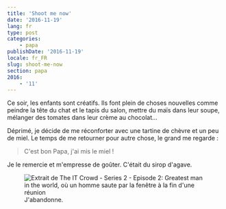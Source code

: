 ```yaml
---
title: 'Shoot me now'
date: '2016-11-19'
lang: fr
type: post
categories:
    - papa
publishDate: '2016-11-19'
locale: fr_FR
slug: shoot-me-now
section: papa
2016:
    - '11'
---
```


Ce soir, les enfants sont créatifs. Ils font plein de choses nouvelles comme peindre la tête du chat et le tapis du salon, mettre du maïs dans leur soupe, mélanger des tomates dans leur crème au chocolat…

<!--more-->

Déprimé, je décide de me réconforter avec une tartine de chèvre et un peu de miel. Le temps de me retourner pour autre chose, le grand me regarde :

> C'est bon Papa, j'ai mis le miel !

Je le remercie et m'empresse de goûter. C'était du sirop d'agave.

<figure>
  <img src="{{<fileFolder>}}done.gif" alt="Extrait de The IT Crowd - Series 2 - Episode 2: Greatest man in the world, où un homme saute par la fenêtre à la fin d'une réunion"/>
  <figcaption>J'abandonne.</figcaption>
</figure>
